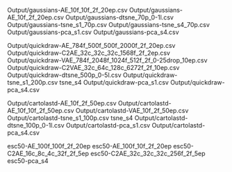 Output/gaussians-AE_10f_10f_2f_20ep.csv
Output/gaussians-AE_10f_2f_20ep.csv
Output/gaussians-dtsne_70p_0-1l.csv
Output/gaussians-tsne_s1_70p.csv
Output/gaussians-tsne_s4_70p.csv
Output/gaussians-pca_s1.csv
Output/gaussians-pca_s4.csv


Output/quickdraw-AE_784f_500f_500f_2000f_2f_20ep.csv
Output/quickdraw-C2AE_32c_32c_32c_1568f_2f_2ep.csv
Output/quickdraw-VAE_784f_2048f_1024f_512f_2f_0-25drop_10ep.csv
Output/quickdraw-C2VAE_32c_64c_128c_6272f_2f_10ep.csv
Output/quickdraw-dtsne_500p_0-5l.csv
Output/quickdraw-tsne_s1_200p.csv
tsne_s4
Output/quickdraw-pca_s1.csv
Output/quickdraw-pca_s4.csv


Output/cartolastd-AE_10f_2f_50ep.csv
Output/cartolastd-AE_10f_10f_2f_50ep.csv
Output/cartolastd-VAE_10f_2f_50ep.csv
Output/cartolastd-tsne_s1_100p.csv
tsne_s4
Output/cartolastd-dtsne_100p_0-1l.csv
Output/cartolastd-pca_s1.csv
Output/cartolastd-pca_s4.csv


esc50-AE_100f_100f_2f_20ep
esc50-AE_100f_10f_2f_20ep
esc50-C2AE_16c_8c_4c_32f_2f_5ep
esc50-C2AE_32c_32c_32c_256f_2f_5ep
esc50-pca_s4
